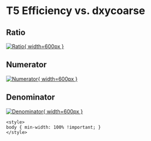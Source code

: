 # T5 Efficiency vs. dxycoarse

## Ratio

[![Ratio](../mtv/var/T5_eff_dxycoarse.png){ width=600px }](../mtv/var/T5_eff_dxycoarse.pdf)

## Numerator

[![Numerator](../mtv/num/T5_eff_dxycoarse_num.png){ width=600px }](../mtv/num/T5_eff_dxycoarse_num.pdf)

## Denominator

[![Denominator](../mtv/den/T5_eff_dxycoarse_den.png){ width=600px }](../mtv/den/T5_eff_dxycoarse_den.pdf)


``` {=html}
<style>
body { min-width: 100% !important; }
</style>
```
